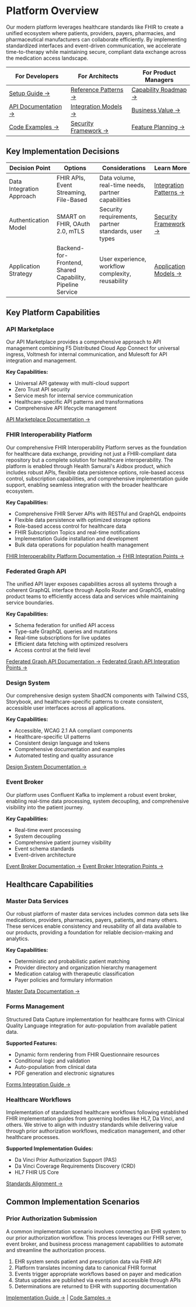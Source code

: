 # Platform Overview

<!-- Architecture Overview Diagram: A high-level visualization showing the four main architectural layers (Infrastructure, Platform Capabilities, Shared Product Capabilities, and Applications) with key components in each layer. Lines between components should show major relationships and data flows. -->

Our modern platform leverages healthcare standards like FHIR to create a unified ecosystem where patients, providers, payers, pharmacies, and pharmaceutical manufacturers can collaborate efficiently. By implementing standardized interfaces and event-driven communication, we accelerate time-to-therapy while maintaining secure, compliant data exchange across the medication access landscape.

| For Developers | For Architects | For Product Managers |
|----------------|----------------|----------------------|
| [Setup Guide →](link) | [Reference Patterns →](link) | [Capability Roadmap →](link) |
| [API Documentation →](link) | [Integration Models →](link) | [Business Value →](link) |
| [Code Examples →](link) | [Security Framework →](link) | [Feature Planning →](link) |

## Key Implementation Decisions

| Decision Point | Options | Considerations | Learn More |
|----------------|---------|----------------|-----------|
| Data Integration Approach | FHIR APIs, Event Streaming, File-Based | Data volume, real-time needs, partner capabilities | [Integration Patterns →](link) |
| Authentication Model | SMART on FHIR, OAuth 2.0, mTLS | Security requirements, partner standards, user types | [Security Framework →](link) |
| Application Strategy | Backend-for-Frontend, Shared Capability, Pipeline Service | User experience, workflow complexity, reusability | [Application Models →](link) |

## Key Platform Capabilities

### API Marketplace
Our API Marketplace provides a comprehensive approach to API management combining F5 Distributed Cloud App Connect for universal ingress, Voltmesh for internal communication, and Mulesoft for API integration and management.

**Key Capabilities:**
- Universal API gateway with multi-cloud support
- Zero Trust API security
- Service mesh for internal service communication
- Healthcare-specific API patterns and transformations
- Comprehensive API lifecycle management


[API Marketplace Documentation →](/architecture/key_capabilities/api-marketplace/01-getting-started/overview/)

### FHIR Interoperability Platform
Our comprehensive FHIR Interoperability Platform serves as the foundation for healthcare data exchange, providing not just a FHIR-compliant data repository but a complete solution for healthcare interoperability. The platform is enabled through Health Samurai's Aidbox product, which includes robust APIs, flexible data persistence options, role-based access control, subscription capabilities, and comprehensive implementation guide support, enabling seamless integration with the broader healthcare ecosystem.

**Key Capabilities:**
- Comprehensive FHIR Server APIs with RESTful and GraphQL endpoints
- Flexible data persistence with optimized storage options
- Role-based access control for healthcare data
- FHIR Subscription Topics and real-time notifications
- Implementation Guide installation and development
- Bulk data operations for population health management


[FHIR Interoperability Platform Documentation →](/architecture/key_capabilities/fhir-interoperability-platform/01-getting-started/overview/)
[FHIR Integration Points →](/architecture/key_capabilities/fhir-interoperability-platform/01-getting-started/integration-points/)

### Federated Graph API
The unified API layer exposes capabilities across all systems through a coherent GraphQL interface through Apollo Router and GraphOS, enabling product teams to efficiently access data and services while maintaining service boundaries.

**Key Capabilities:**
- Schema federation for unified API access
- Type-safe GraphQL queries and mutations
- Real-time subscriptions for live updates
- Efficient data fetching with optimized resolvers
- Access control at the field level


[Federated Graph API Documentation →](/architecture/key_capabilities/federated-graph-api/01-getting-started/overview/)
[Federated Graph API Integration Points →](/architecture/key_capabilities/federated-graph-api/01-getting-started/integration-points/)

### Design System
Our comprehensive design system ShadCN components with Tailwind CSS, Storybook, and healthcare-specific patterns to create consistent, accessible user interfaces across all applications.

**Key Capabilities:**
- Accessible, WCAG 2.1 AA compliant components
- Healthcare-specific UI patterns
- Consistent design language and tokens
- Comprehensive documentation and examples
- Automated testing and quality assurance


[Design System Documentation →](/architecture/key_capabilities/design-system/01-getting-started/overview/)

### Event Broker
Our platform uses Confluent Kafka to implement a robust event broker, enabling real-time data processing, system decoupling, and comprehensive visibility into the patient journey.

**Key Capabilities:**
- Real-time event processing
- System decoupling
- Comprehensive patient journey visibility
- Event schema standards
- Event-driven architecture

[Event Broker Documentation →](/architecture/key_capabilities/event-broker/01-getting-started/overview/)
[Event Broker Integration Points →](/architecture/key_capabilities/event-broker/01-getting-started/integration-points/)

## Healthcare Capabilities

### Master Data Services
Our robust platform of master data services includes common data sets like medications, providers, pharmacies, payers, patients, and many others. These services enable consistency and reusability of all data available to our products, providing a foundation for reliable decision-making and analytics.

**Key Capabilities:**
- Deterministic and probabilistic patient matching
- Provider directory and organization hierarchy management
- Medication catalog with therapeutic classification
- Payer policies and formulary information

[Master Data Documentation →](link)

### Forms Management
Structured Data Capture implementation for healthcare forms with Clinical Quality Language integration for auto-population from available patient data.

**Supported Features:**
- Dynamic form rendering from FHIR Questionnaire resources
- Conditional logic and validation
- Auto-population from clinical data
- PDF generation and electronic signatures

[Forms Integration Guide →](link)

### Healthcare Workflows
Implementation of standardized healthcare workflows following established FHIR implementation guides from governing bodies like HL7, Da Vinci, and others. We strive to align with industry standards while delivering value through prior authorization workflows, medication management, and other healthcare processes.

**Supported Implementation Guides:**
- Da Vinci Prior Authorization Support (PAS)
- Da Vinci Coverage Requirements Discovery (CRD)
- HL7 FHIR US Core

[Standards Alignment →](link)

## Common Implementation Scenarios
<!-- Scenario Diagram: A sequence diagram showing interactions between key components for a prior authorization workflow, including data flow between systems, event publishing, and API calls. -->

### Prior Authorization Submission

A common implementation scenario involves connecting an EHR system to our prior authorization workflow. This process leverages our FHIR server, event broker, and business process management capabilities to automate and streamline the authorization process.

1. EHR system sends patient and prescription data via FHIR API
2. Platform translates incoming data to canonical FHIR format
3. Events trigger appropriate workflows based on payer and medication
4. Status updates are published via events and accessible through APIs
5. Determinations are returned to EHR with supporting documentation

[Implementation Guide →](link) | [Code Samples →](link)